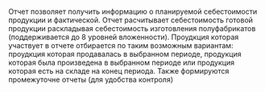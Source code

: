 Отчет позволяет получить информацию о планируемой себестоимости продукции и фактической.
Отчет расчитывает себестоимость готовой продукции раскладывая себестоимость изготовления полуфабрикатов (поддерживается до 8 уровней вложенности). Проудкция которая участвует в отчете отбирается по таким возможным вариантам: проудкция которая продавалась в выбранном периоде, продукция которая была произведена в выбранном периоде или продукция которая есть на складе на конец периода.
Также формируются промежуточне отчеты (для удобства контроля)
